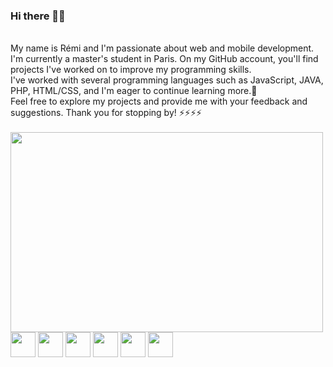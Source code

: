 ### Hi there 👋😄

<br>
My name is Rémi and I'm passionate about web and mobile development.</br>
I'm currently a master's student in Paris. On my GitHub account, you'll find projects I've worked on to improve my programming skills. <br>
I've worked with several programming languages such as JavaScript, JAVA, PHP, HTML/CSS, and I'm eager to continue learning more.🌱<br>
Feel free to explore my projects and provide me with your feedback and suggestions. Thank you for stopping by! ⚡⚡⚡⚡<br>
</br>
<img src="https://i.ibb.co/9wpWx6b/code.gif" width="500" height="320"/> 
</br>
<code><img height="40" src="https://img.icons8.com/?size=100&id=NfbyHexzVEDk&format=png&color=000000"></code>
<code><img height="40" src="https://img.icons8.com/?size=100&id=hsPbhkOH4FMe&format=png&color=000000"></code>
<code><img height="40" src="https://img.icons8.com/?size=100&id=Xf1sHBmY73hA&format=png&color=000000"></code>
<code><img height="40" src="https://img.icons8.com/?size=100&id=22813&format=png&color=000000"></code>
<code><img height="40" src="https://img.icons8.com/?size=100&id=bosfpvRzNOG8&format=png&color=000000"></code>
<code><img height="40" src="https://img.icons8.com/?size=100&id=LwQEs9KnDgIo&format=png&color=000000"></code>
